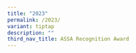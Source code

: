 ```yaml
---
title: "2023"
permalink: /2023/
variant: tiptap
description: ""
third_nav_title: ASSA Recognition Award
---
```

